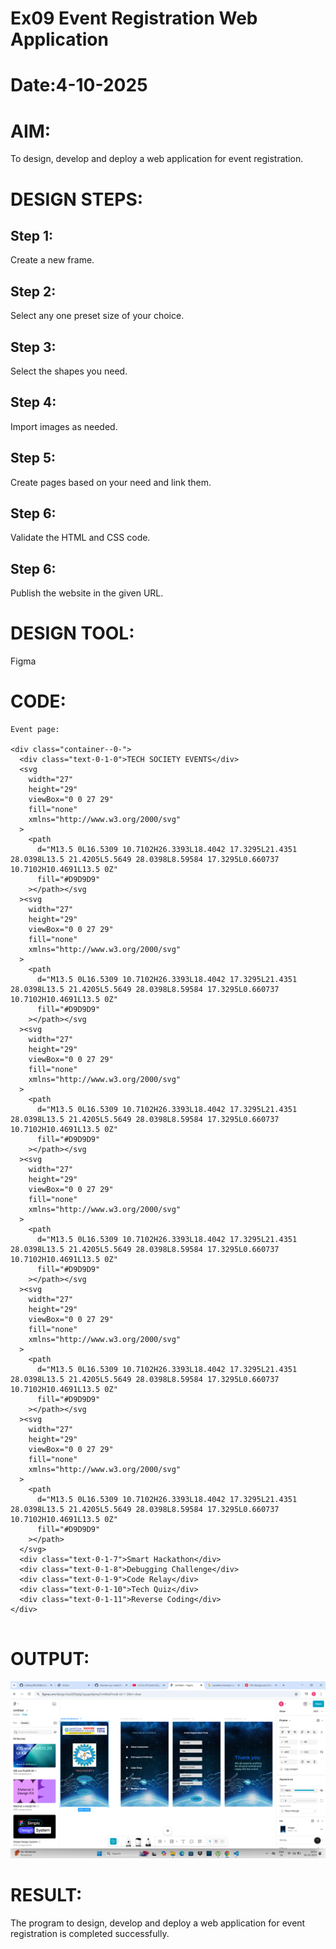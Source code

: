 # Ex09 Event Registration Web Application
# Date:4-10-2025
# AIM:
To design, develop and deploy a web application for event registration.

# DESIGN STEPS:
## Step 1:
Create a new frame.

## Step 2:
Select any one preset size of your choice.

## Step 3:
Select the shapes you need.

## Step 4:
Import images as needed.

## Step 5:
Create pages based on your need and link them.

## Step 6:
Validate the HTML and CSS code.

## Step 6:
Publish the website in the given URL.

# DESIGN TOOL:
Figma

# CODE:

```
Event page:

<div class="container--0-">
  <div class="text-0-1-0">TECH SOCIETY EVENTS</div>
  <svg
    width="27"
    height="29"
    viewBox="0 0 27 29"
    fill="none"
    xmlns="http://www.w3.org/2000/svg"
  >
    <path
      d="M13.5 0L16.5309 10.7102H26.3393L18.4042 17.3295L21.4351 28.0398L13.5 21.4205L5.5649 28.0398L8.59584 17.3295L0.660737 10.7102H10.4691L13.5 0Z"
      fill="#D9D9D9"
    ></path></svg
  ><svg
    width="27"
    height="29"
    viewBox="0 0 27 29"
    fill="none"
    xmlns="http://www.w3.org/2000/svg"
  >
    <path
      d="M13.5 0L16.5309 10.7102H26.3393L18.4042 17.3295L21.4351 28.0398L13.5 21.4205L5.5649 28.0398L8.59584 17.3295L0.660737 10.7102H10.4691L13.5 0Z"
      fill="#D9D9D9"
    ></path></svg
  ><svg
    width="27"
    height="29"
    viewBox="0 0 27 29"
    fill="none"
    xmlns="http://www.w3.org/2000/svg"
  >
    <path
      d="M13.5 0L16.5309 10.7102H26.3393L18.4042 17.3295L21.4351 28.0398L13.5 21.4205L5.5649 28.0398L8.59584 17.3295L0.660737 10.7102H10.4691L13.5 0Z"
      fill="#D9D9D9"
    ></path></svg
  ><svg
    width="27"
    height="29"
    viewBox="0 0 27 29"
    fill="none"
    xmlns="http://www.w3.org/2000/svg"
  >
    <path
      d="M13.5 0L16.5309 10.7102H26.3393L18.4042 17.3295L21.4351 28.0398L13.5 21.4205L5.5649 28.0398L8.59584 17.3295L0.660737 10.7102H10.4691L13.5 0Z"
      fill="#D9D9D9"
    ></path></svg
  ><svg
    width="27"
    height="29"
    viewBox="0 0 27 29"
    fill="none"
    xmlns="http://www.w3.org/2000/svg"
  >
    <path
      d="M13.5 0L16.5309 10.7102H26.3393L18.4042 17.3295L21.4351 28.0398L13.5 21.4205L5.5649 28.0398L8.59584 17.3295L0.660737 10.7102H10.4691L13.5 0Z"
      fill="#D9D9D9"
    ></path></svg
  ><svg
    width="27"
    height="29"
    viewBox="0 0 27 29"
    fill="none"
    xmlns="http://www.w3.org/2000/svg"
  >
    <path
      d="M13.5 0L16.5309 10.7102H26.3393L18.4042 17.3295L21.4351 28.0398L13.5 21.4205L5.5649 28.0398L8.59584 17.3295L0.660737 10.7102H10.4691L13.5 0Z"
      fill="#D9D9D9"
    ></path>
  </svg>
  <div class="text-0-1-7">Smart Hackathon</div>
  <div class="text-0-1-8">Debugging Challenge</div>
  <div class="text-0-1-9">Code Relay</div>
  <div class="text-0-1-10">Tech Quiz</div>
  <div class="text-0-1-11">Reverse Coding</div>
</div>


```
# OUTPUT:

![alt text](figma.png)



# RESULT:
The program to design, develop and deploy a web application for event registration is completed successfully.
